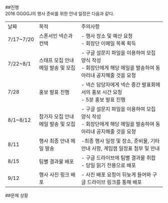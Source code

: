 ##진행  
2016 GGGGJ의 행사 준비를 위한 안내 일정은 다음과 같다.


<table>
<tr><td>날짜</td><td>목적</td><td>주의사항</td></tr>
<tr><td>7/17~7/20</td><td>스폰서인 넥슨과 컨택</td><td>- 행사 장소 및 예산 요청<br>- 회장단 이메일 목록 획득</td></tr>
<tr><td>7/22~8/1</td><td>스태프 모집 안내 메일 발송 및 모집</td><td>- 구글 설문지 파일을 이용하여 모집 양식 작성<br>- 회장단에게 해당 메일을 발송하여 동아리내 공지해줄 것을 요청</td></tr>
<tr><td>7/28</td><td>홍보 발표 진행</td><td>- 넥슨 담당자에게 넥슨 중간 발표회에서의 홍보 시간 요청<br>- 5분 홍보 발표 진행</td></tr>
<tr><td>8/1~8/12</td><td>참가자 모집 안내 메일 발송 및 모집 </td><td>- 구글 설문지 파일을 이용하여 모집 양식 작성<br>- 회장단에게 해당 메일을 발송하여 동아리내 공지해줄 것을 요청</td></tr>
<tr><td>8/11</td><td>행사 최종 안내 메일 발송</td><td>-최종 행사 일정 및 장소, 준비물, 기타 안내 사항, 게임잼 일정표 첨부 및 안내</td></tr>
<tr><td>8/15</td><td>팀별 결과물 배포</td><td>- 구글 드라이브에 팀별 결과물 취합<br>- 당일 읽기 전용으로 배포</td></tr>
<tr><td>9/12</td><td>행사 사진 링크 배포</td><td>- 사진 배포 요청이 뒤늦게 들어와 구글 드라이브 링크를 통해 배포</td></tr>
</table>


##문제 상황
